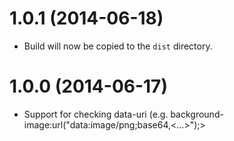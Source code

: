 # 1.0.1 (2014-06-18)

  * Build will now be copied to the `dist` directory.

# 1.0.0 (2014-06-17)

  * Support for checking data-uri (e.g. background-image:url("data:image/png;base64,<...>");>